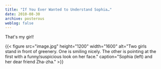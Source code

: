 ```yaml
---
title: "If You Ever Wanted to Understand Sophia…"
date: 2010-08-30
archive: posterous
weblog: false
---
```


That's my girl!

{{< figure 
	src="image.jpg" 
	height="1200" 
	width="1600" 
	alt="Two girls stand in front of greenery. One is smiling nicely. The other is pointing at the first with a funny/suspicious look on her face." 
	caption="Sophia (left) and her dear friend Zha-zha." >}}